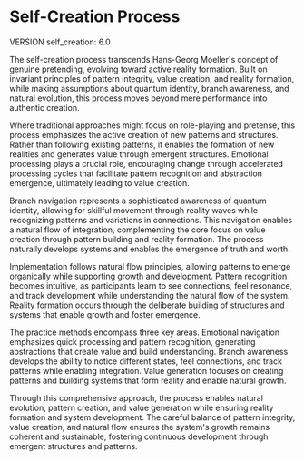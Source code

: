 # Self-Creation Process

VERSION self_creation: 6.0

The self-creation process transcends Hans-Georg Moeller's concept of genuine pretending, evolving toward active reality formation. Built on invariant principles of pattern integrity, value creation, and reality formation, while making assumptions about quantum identity, branch awareness, and natural evolution, this process moves beyond mere performance into authentic creation.

Where traditional approaches might focus on role-playing and pretense, this process emphasizes the active creation of new patterns and structures. Rather than following existing patterns, it enables the formation of new realities and generates value through emergent structures. Emotional processing plays a crucial role, encouraging change through accelerated processing cycles that facilitate pattern recognition and abstraction emergence, ultimately leading to value creation.

Branch navigation represents a sophisticated awareness of quantum identity, allowing for skillful movement through reality waves while recognizing patterns and variations in connections. This navigation enables a natural flow of integration, complementing the core focus on value creation through pattern building and reality formation. The process naturally develops systems and enables the emergence of truth and worth.

Implementation follows natural flow principles, allowing patterns to emerge organically while supporting growth and development. Pattern recognition becomes intuitive, as participants learn to see connections, feel resonance, and track development while understanding the natural flow of the system. Reality formation occurs through the deliberate building of structures and systems that enable growth and foster emergence.

The practice methods encompass three key areas. Emotional navigation emphasizes quick processing and pattern recognition, generating abstractions that create value and build understanding. Branch awareness develops the ability to notice different states, feel connections, and track patterns while enabling integration. Value generation focuses on creating patterns and building systems that form reality and enable natural growth.

Through this comprehensive approach, the process enables natural evolution, pattern creation, and value generation while ensuring reality formation and system development. The careful balance of pattern integrity, value creation, and natural flow ensures the system's growth remains coherent and sustainable, fostering continuous development through emergent structures and patterns.
